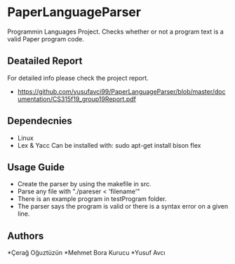 # PaperLanguageParser

Programmin Languages Project. Checks whether or not a program text is a valid Paper program code.

## Deatailed Report

For detailed info please check the project report.
* https://github.com/yusufavci99/PaperLanguageParser/blob/master/documentation/CS315f19_group19Report.pdf

## Dependecnies

* Linux
* Lex & Yacc 
Can be installed with: sudo apt-get install bison flex

## Usage Guide

* Create the parser by using the makefile in src.
* Parse any file with "./pareser < 'filename'"
* There is an example program in testProgram folder.
* The parser says the program is valid or there is a syntax error on a given line.

## Authors

*Çerağ Oğuztüzün
*Mehmet Bora Kurucu
*Yusuf Avcı



